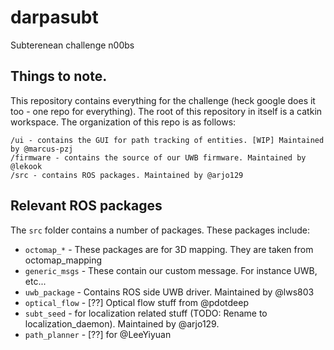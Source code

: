 # darpasubt
Subterenean challenge n00bs

## Things to note.
This repository contains everything for the challenge (heck google does it too - one repo for everything). The root of this repository in itself is a catkin workspace.
The organization of this repo is as follows:

````
/ui - contains the GUI for path tracking of entities. [WIP] Maintained by @marcus-pzj
/firmware - contains the source of our UWB firmware. Maintained by @lekook
/src - contains ROS packages. Maintained by @arjo129
````

## Relevant ROS packages

The `src` folder contains a number of packages. These packages include:
 - `octomap_*` - These packages are for 3D mapping. They are taken from octomap_mapping
 - `generic_msgs` - These contain our custom message. For instance UWB, etc... 
 - `uwb_package` - Contains ROS side UWB driver. Maintained by @lws803
 - `optical_flow` - [??] Optical flow stuff from @pdotdeep
 - `subt_seed` - for localization related stuff (TODO: Rename to localization_daemon). Maintained by @arjo129.
 - `path_planner` - [??] for @LeeYiyuan

